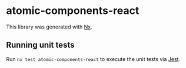 # atomic-components-react

This library was generated with [Nx](https://nx.dev).

## Running unit tests

Run `nx test atomic-components-react` to execute the unit tests via [Jest](https://jestjs.io).
